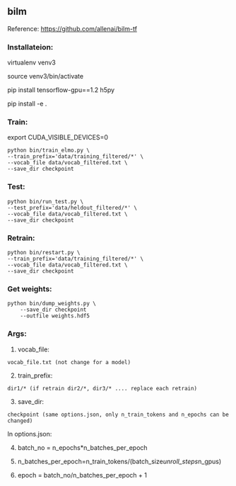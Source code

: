 ## bilm

Reference: https://github.com/allenai/bilm-tf

### Installateion:

virtualenv venv3

source venv3/bin/activate

pip install tensorflow-gpu==1.2 h5py

pip install -e .

### Train:
export CUDA_VISIBLE_DEVICES=0

	python bin/train_elmo.py \
	--train_prefix='data/training_filtered/*' \
	--vocab_file data/vocab_filtered.txt \
	--save_dir checkpoint

### Test:

	python bin/run_test.py \
	--test_prefix='data/heldout_filtered/*' \
	--vocab_file data/vocab_filtered.txt \
	--save_dir checkpoint

### Retrain:

	python bin/restart.py \
	--train_prefix='data/training_filtered/*' \
	--vocab_file data/vocab_filtered.txt \
	--save_dir checkpoint

### Get weights:

	python bin/dump_weights.py \
	    --save_dir checkpoint
	    --outfile weights.hdf5

### Args:

  1) vocab_file: 

	vocab_file.txt (not change for a model)

  2) train_prefix: 

	dir1/* (if retrain dir2/*, dir3/* .... replace each retrain)

  3) save_dir:

	checkpoint (same options.json, only n_train_tokens and n_epochs can be changed)

In options.json:

  4) batch_no = n_epochs*n_batches_per_epoch 

  5) n_batches_per_epoch=n_train_tokens/(batch_size*unroll_steps*n_gpus)

  5) epoch    = batch_no/n_batches_per_epoch + 1








